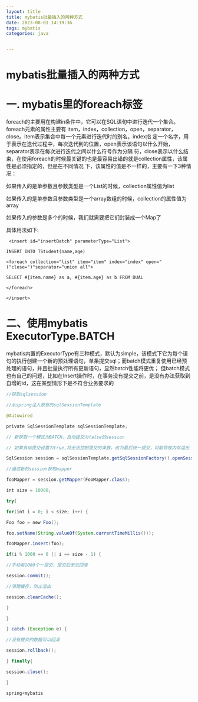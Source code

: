 ```yaml
---
layout: title
title: mybatis批量插入的两种方式
date: 2023-08-01 14:19:36
tags: mybatis
categories: java


---
```


# mybatis批量插入的两种方式

<!-- more -->

# 一. mybatis里的foreach标签

foreach的主要用在构建in条件中，它可以在SQL语句中进行迭代一个集合。foreach元素的属性主要有 item，index，collection，open，separator，close。item表示集合中每一个元素进行迭代时的别名，index指 定一个名字，用于表示在迭代过程中，每次迭代到的位置，open表示该语句以什么开始，separator表示在每次进行迭代之间以什么符号作为分隔 符，close表示以什么结束，在使用foreach的时候最关键的也是最容易出错的就是collection属性，该属性是必须指定的，但是在不同情况 下，该属性的值是不一样的，主要有一下3种情况：

如果传入的是单参数且参数类型是一个List的时候，collection属性值为list

如果传入的是单参数且参数类型是一个array数组的时候，collection的属性值为array

如果传入的参数是多个的时候，我们就需要把它们封装成一个Map了

具体用法如下:

```mysql
 <insert id="insertBatch" parameterType="List">              

INSERT INTO TStudent(name,age)

<foreach collection="list" item="item" index="index" open="("close=")"separator="union all">

SELECT #{item.name} as a, #{item.age} as b FROM DUAL

</foreach>

</insert>
```



# 二、使用mybatis ExecutorType.BATCH

mybatis内置的ExecutorType有三种模式，默认为simple，该模式下它为每个语句的执行创建一个新的预处理语句，单条提交sql；而batch模式重复使用已经预处理的语句，并且批量执行所有更新语句，显然batch性能将更优； 但batch模式也有自己的问题，比如在Insert操作时，在事务没有提交之前，是没有办法获取到自增的id，这在某型情形下是不符合业务要求的

```java
//获取sqlsession

//从spring注入原有的sqlSessionTemplate

@Autowired

private SqlSessionTemplate sqlSessionTemplate;

// 新获取一个模式为BATCH，自动提交为false的session

// 如果自动提交设置为true,将无法控制提交的条数，改为最后统一提交，可能导致内存溢出

SqlSession session = sqlSessionTemplate.getSqlSessionFactory().openSession(ExecutorType.BATCH,false);

//通过新的session获取mapper

fooMapper = session.getMapper(FooMapper.class);

int size = 10000;

try{

for(int i = 0; i < size; i++) {

Foo foo = new Foo();

foo.setName(String.valueOf(System.currentTimeMillis()));

fooMapper.insert(foo);

if(i % 1000 == 0 || i == size - 1) {

//手动每1000个一提交，提交后无法回滚 

session.commit();

//清理缓存，防止溢出

session.clearCache();

}

}

} catch (Exception e) {

//没有提交的数据可以回滚

session.rollback();

} finally{

session.close();

}

spring+mybatis


```

